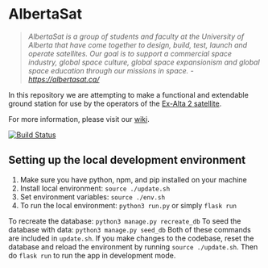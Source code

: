 # AlbertaSat

>*AlbertaSat is a group of students and faculty at the University of Alberta that have come together to design, build, test, launch and operate satellites. Our goal is to support a commercial space industry, global space culture, global space expansionism and global space education through our missions in space. - https://albertasat.ca/*

In this repository we are attempting to make a functional and extendable ground station for use by the operators of the [Ex-Alta 2 satellite](https://albertasat.ca/ex-alta-2/).

For more information, please visit our [wiki](https://github.com/UAlberta-CMPUT401/AlbertaSat/wiki).

[![Build Status](https://travis-ci.com/UAlberta-CMPUT401/AlbertaSat.svg?token=TRHuLXSMdv9x8426GEpU&branch=dev)](https://travis-ci.com/UAlberta-CMPUT401/AlbertaSat)


## Setting up the local development environment
1. Make sure you have python, npm, and pip installed on your machine
2. Install local environment: `source ./update.sh`
3. Set environment variables: `source ./env.sh`    
4. To run the local environment: `python3 run.py` or simply `flask run`

To recreate the database: `python3 manage.py recreate_db`
To seed the database with data: `python3 manage.py seed_db`
Both of these commands are included in `update.sh`. If you make changes to the codebase, reset the database and reload the environment by running `source ./update.sh`. Then do `flask run` to run the app in development mode.
